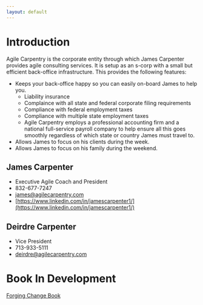```yaml
---
layout: default
---
```


# Introduction

Agile Carpentry is the corporate entity through which James Carpenter provides agile consulting services. It is setup as an s-corp with a small but efficient back-office infrastructure. This provides the following features:
+ Keeps your back-office happy so you can easily on-board James to help you.
  - Liability insurance
  - Complaince with all state and federal corporate filing requirements
  - Compliance with federal employment taxes
  - Compliance with multiple state employment taxes
  - Agile Carpentry employs a professional accounting firm and a national full-service payroll company to help ensure all this goes smoothly regardless of which state or country James must travel to. 
+ Allows James to focus on his clients during the week.
+ Allows James to focus on his family during the weekend.


## James Carpenter

+ Executive Agile Coach and President
+ 832-677-7247
+ [james@agilecarpentry.com](mailto:james@agilecarpentry.com)
+ [https://www.linkedin.com/in/jamescarpenter1/](https://www.linkedin.com/in/jamescarpenter1/)


## Deirdre Carpenter

+ Vice President
+ 713-933-5111
+ [deirdre@agilecarpentry.com](mailto:james@agilecarpentry.com)


# Book In Development

[Forging Change Book](http://forgingchange.com)




